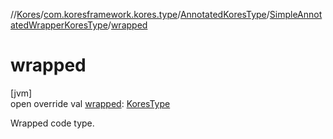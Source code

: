 //[Kores](../../../../index.md)/[com.koresframework.kores.type](../../index.md)/[AnnotatedKoresType](../index.md)/[SimpleAnnotatedWrapperKoresType](index.md)/[wrapped](wrapped.md)

# wrapped

[jvm]\
open override val [wrapped](wrapped.md): [KoresType](../../-kores-type/index.md)

Wrapped code type.
